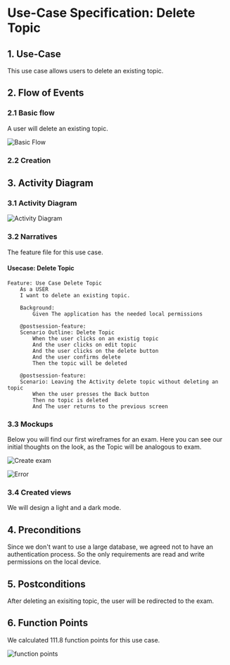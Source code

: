 # Use-Case Specification: Delete Topic

## 1. Use-Case
This use case allows users to delete an existing topic.

## 2. Flow of Events
### 2.1 Basic flow
A user will delete an existing topic. 

![Basic Flow](https://github.com/nEXam-App/nEXam-doc/blob/48fb0651dfb06617b7f788927c06c29b4fdcf83f/diagrams/nEXam-basic%20flow%20topic.jpg)

### 2.2 Creation

## 3. Activity Diagram
### 3.1 Activity Diagram
![Activity Diagram](https://github.com/nEXam-App/nEXam-doc/blob/48fb0651dfb06617b7f788927c06c29b4fdcf83f/diagrams/activity%20diagram/activity_diagram_deleteTopic.jpg)

### 3.2 Narratives
The feature file for this use case.
#### Usecase: Delete Topic
```Gherkin
Feature: Use Case Delete Topic
    As a USER 
    I want to delete an existing topic.

    Background:
        Given The application has the needed local permissions

    @postsession-feature:
    Scenario Outline: Delete Topic
        When the user clicks on an existig topic
        And the user clicks on edit topic
        And the user clicks on the delete button
        And the user confirms delete
        Then the topic will be deleted

    @postsession-feature:
    Scenario: Leaving the Activity delete topic without deleting an topic
        When the user presses the Back button 
        Then no topic is deleted
        And The user returns to the previous screen
```

### 3.3 Mockups

Below you will find our first wireframes for an exam. Here you can see our initial thoughts on the look, as the Topic will be analogous to exam.

![Create exam](https://github.com/nEXam-App/nEXam-doc/blob/main/wireframes/create%20edit%20exam.PNG)

![Error](https://github.com/nEXam-App/nEXam-doc/blob/main/wireframes/error.PNG)

### 3.4 Created views

We will design a light and a dark mode.

<!--<img src="https://github.com/nEXam-App/nEXam-doc/blob/main/wireframes/create%20exam.png" alt="drawing" width="350"/>
<img src="https://github.com/nEXam-App/nEXam-doc/blob/main/wireframes/create%20exam%20light.png" alt="drawing" width="350"/>
<img src="https://github.com/nEXam-App/nEXam-doc/blob/main/wireframes/examError_dark.png" alt="drawing" width="350"/>
<img src="https://github.com/nEXam-App/nEXam-doc/blob/main/wireframes/examError_light.png" alt="drawing" width="350"/>-->

## 4. Preconditions

Since we don't want to use a large database, we agreed not to have an authentication process. So the only requirements are read and write permissions on the local device.

## 5. Postconditions
After deleting an exisiting topic, the user will be redirected to the exam.

## 6. Function Points
We calculated 111.8 function points for this use case.

![function points](https://github.com/nEXam-App/nEXam-doc/blob/48fb0651dfb06617b7f788927c06c29b4fdcf83f/diagrams/FP/FPDeleteTopic.PNG)
